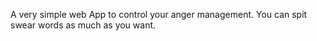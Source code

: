 A very simple web App to control your anger management. You can spit swear words as much as you want.